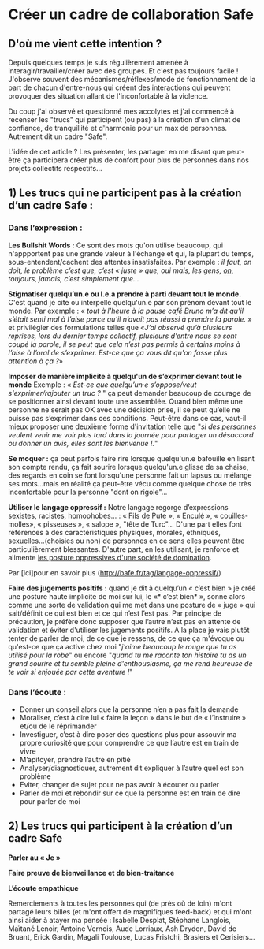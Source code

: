 # Créer un cadre de collaboration Safe

## D'où me vient cette intention ? 
Depuis quelques temps je suis régulièrement amenée à interagir/travailler/créer avec des groupes. Et c'est pas toujours facile ! J'observe souvent des mécanismes/réflexes/mode de fonctionnement de la part de chacun d'entre-nous qui créent des interactions qui peuvent provoquer des situation allant de l'inconfortable à la violence. 

Du coup j'ai observé et questionné mes accolytes et j'ai commencé à recenser les "trucs" qui participent (ou pas) à la création d'un climat de confiance, de tranquillité et d'harmonie pour un max de personnes. Autrement dit un cadre "Safe". 

L'idée de cet article ? Les présenter, les partager en me disant que peut-être ça participera créer plus de confort pour plus de personnes dans nos projets collectifs respectifs...
	
## 1) Les trucs qui ne participent pas à la création d’un cadre Safe :  

### Dans l’expression :

**Les Bullshit Words :** Ce sont des mots qu'on utilise beaucoup, qui n'appportent pas une grande valeur à l'échange et qui, la plupart du temps, sous-entendent/cachent des attentes insatisfaites. Par exemple : *il faut, on doit, le problème c’est que, c’est « juste » que, oui mais, les gens, [on](http://www.ithaquecoaching.com/articles/communication-on-je-nous-4528.html), toujours, jamais, c’est simplement que…*

**Stigmatiser quelqu’un.e ou l.e.a prendre à parti devant tout le monde.** C'est quand je cite ou interpelle quelqu'un.e par son prénom devant tout le monde. Par exemple : « *tout à l’heure à la pause café Bruno m’a dit qu’il s’était senti mal à l’aise parce qu’il n’avait pas réussi à prendre la parole.* » et privilégier des formulations telles que «*J’ai observé qu’à plusieurs reprises, lors du dernier temps collectif, plusieurs d’entre nous se sont coupé la parole, il se peut que cela n’est pas permis à certains moins à l’aise à l’oral de s’exprimer. Est-ce que ça vous dit qu'on fasse plus attention à ça ?*»

**Imposer de manière implicite à quelqu'un de s’exprimer devant tout le monde**
Exemple : « *Est-ce que quelqu’un·e s’oppose/veut s'exprimer/rajouter un truc ?* " ça peut demander beaucoup de courage de se positionner ainsi devant toute une assemblée. Quand bien même une personne ne serait pas OK avec une décision prise, il se peut qu’elle ne puisse pas s’exprimer dans ces conditions. 
Peut-être dans ce cas, vaut-il mieux proposer une deuxième forme d'invitation telle que "*si des personnes veulent venir me voir plus tard dans la journée pour partager un désaccord ou donner un avis, elles sont les bienvenue !.*" 

**Se moquer :** ça peut parfois faire rire lorsque quelqu'un.e bafouille en lisant son compte rendu, ça fait sourire lorsque quelqu'un.e glisse de sa chaise, des regards en coin se font lorsqu'une personne fait un lapsus ou mélange ses mots...mais en réalité ça peut-être vécu comme quelque chose de très inconfortable pour la personne "dont on rigole"... 

**Utiliser le langage oppressif :** Notre langage regorge d’expressions sexistes, racistes, homophobes... : « Fils de Pute », « Enculé », « couilles-molles», « pisseuses », « salope », "tête de Turc"... D'une part elles font références à des caractéristiques physiques, morales, ethniques, sexuelles...(choisies ou non) de personnes en ce sens elles peuvent être particulièrement blessantes. D'autre part, en les utilisant, je renforce et alimente [les posture oppressives d'une société de domination](http://www.brasiersetcerisiers.antifa-net.fr/politiquement-correct/). 

Par [ici]pour en savoir plus (http://bafe.fr/tag/langage-oppressif/)


**Faire des jugements positifs :** quand je dit à quelqu’un « c’est bien » je créé une posture haute implicite de moi sur lui, le «* c’est bien* », sonne alors comme une sorte de validation qui me met dans une posture de « juge » qui sait/définit ce qui est bien et ce qui n’est l’est pas. Par principe de précaution, je préfère donc supposer que l’autre n’est pas en attente de validation et éviter d'utiliser les jugements positifs. A la place je vais plutôt tenter de parler de moi, de ce que je ressens, de ce que ça m'évoque ou qu'est-ce que ça active chez moi "*j'aime beaucoup le rouge que tu as utilisé pour la robe*" ou encore "*quand tu me raconte ton histoire tu as un grand sourire et tu semble pleine d'enthousiasme, ça me rend heureuse de te voir si enjouée par cette aventure !*" 

### Dans l’écoute :
- Donner un conseil alors que la personne n’en a pas fait la demande
- Moraliser, c’est à dire lui « faire la leçon » dans le but de « l’instruire » et/ou de le réprimander
- Investiguer, c’est à dire poser des questions plus pour assouvir ma propre curiosité que pour comprendre ce que l’autre est en train de vivre
- M’apitoyer, prendre l’autre en pitié
- Analyser/diagnostiquer, autrement dit expliquer à l’autre quel est son problème
- Eviter, changer de sujet pour ne pas avoir à écouter ou parler
- Parler de moi et rebondir sur ce que la personne est en train de dire pour parler de moi


## 2) Les trucs qui participent à la création d’un cadre Safe 

**Parler au « Je »**

**Faire preuve de bienveillance et de bien-traitance**

**L’écoute empathique** 

Remerciements à toutes les personnes qui (de près où de loin) m'ont partagé leurs billes (et m'ont offert de magnifiques feed-back) et qui m'ont ainsi aider à atayer ma pensée : Isabelle Desplat, Stéphane Langlois, Maïtané Lenoir, Antoine Vernois, Aude Lorriaux, Ash Dryden, David de Bruant, Erick Gardin, Magali Toulouse, Lucas Fristchi, Brasiers et Cerisiers...
